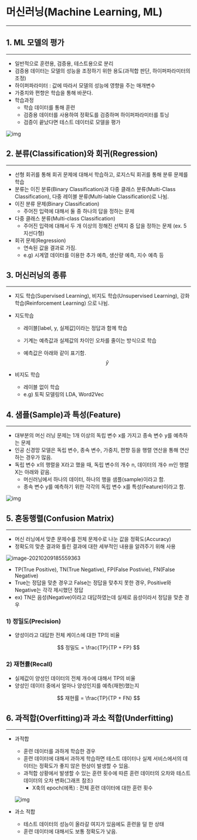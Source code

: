 # **머신러닝(Machine Learning, ML)**

<hr>

## 1. ML 모델의 평가

<hr>

- 일반적으로 훈련용, 검증용, 테스트용으로 분리
- 검증용 데이터는 모델의 성능을 조정하기 위한 용도(과적합 판단, 하이퍼파라미터의 조정)
- 하이퍼파라미터 : 값에 따라서 모델의 성능에 영향을 주는 매개변수
- 가중치와 편향은 학습을 통해 바꾼다.
- 학습과정
  - 학습 데이터를 통해 훈련
  - 검증용 데이터를 사용하여 정확도를 검증하며 하이퍼파라미터를 튜닝
  - 검증이 끝났다면 테스트 데이터로 모델을 평가

![img](https://wikidocs.net/images/page/24987/%EB%8D%B0%EC%9D%B4%ED%84%B0.PNG)



## 2. 분류(Classification)와 회귀(Regression)

<hr>

- 선형 회귀를 통해 회귀 문제에 대해서 학습하고, 로지스틱 회귀를 통해 분류 문제를 학습
- 분류는 이진 분류(Binary Classification)과 다중 클래스 분류(Multi-Class Classification), 다중 레이블 분류(Multi-lable Classification)로 나뉨.
- 이진 분류 문제(Binary Classification)
  - 주어진 입력에 대해서 둘 중 하나의 답을 정하는 문제
- 다중 클래스 분류(Multi-class Classification)
  - 주어진 입력에 대해서 두 개 이상의 정해진 선택지 중 답을 정하는 문제 (ex. 5지선다형)
- 회귀 문제(Regression)
  - 연속된 값을 결과로 가짐.
  - e.g) 시계열 데이터를 이용한 추가 예측, 생산량 예측, 지수 예측 등



## 3.  머신러닝의  종류

<hr>

- 지도 학습(Supervised Learning), 비지도 학습(Unsupervised Learning), 강화 학습(Reinforcement Learning) 으로 나뉨.

- 지도학습

  - 레이블[label, y, 실제값]이라는 정답과 함께 학습

  - 기계는 예측값과 실제값의 차이인 오차를 줄이는 방식으로 학습

  - 예측값은 아래와 같이 표기함.
    $$
    \hat{y}
    $$

- 비지도 학습

  - 레이블 없이 학습
  - e.g) 토픽 모델링의 LDA, Word2Vec



## 4. 샘플(Sample)과 특성(Feature)

<hr>

- 대부분의 머신 러닝 문제는 1개 이상의 독립 변수 x를 가지고 종속 변수 y를 예측하는 문제
- 인공 신경망 모델은 독립 변수, 종속 변수, 가중치, 편향 등을 행렬 연산을 통해 연산하는 경우가 많음.
- 독립 변수 x의 행렬을 X라고 했을 때, 독립 변수의 개수 n, 데이터의 개수 m인 행렬 X는 아래와 같음.
  - 머신러닝에서 하나의 데이터, 하나의 행을 샘플(sample)이라고 함.
  - 종속 변수 y를 예측하기 위한 각각의 독립 변수 x를 특성(Feature)이라고 함.

![img](https://wikidocs.net/images/page/35821/n_x_m.PNG)



## 5.  혼동행렬(Confusion Matrix)

<hr>

- 머신 러닝에서 맞춘 문제수를 전체 문제수로 나눈 값을 정확도(Accuracy)
- 정확도의 맞춘 결과와 틀린 결과에 대한 세부적인 내용을 알려주기 위해 사용

![image-20210209185559363](C:\Users\devLupin\AppData\Roaming\Typora\typora-user-images\image-20210209185559363.png)

- TP(True Positive), TN(True Negative), FP(False Postivie), FN(False Negative)
- True는 정답을 맞춘 경우고 False는 정답을 맞추지 못한 경우, Positive와 Negative는 각각 제시했던 정답
- ex) TN은 음성(Negative)이라고 대답하였는데 실제로 음성이라서 정답을 맞춘 경우



### 1)  정밀도(Precision)

- 양성이라고 대답한 전체 케이스에 대한 TP의 비율

$$
정밀도 = \frac{TP}{TP + FP}
$$

### 2) 재현률(Recall)

- 실제값이 양성인 데이터의 전체 개수에 대해서 TP의 비율
- 양성인 데이터 중에서 얼마나 양성인지를 예측(재현)했는지

$$
재현률 = \frac{TP}{TP + FN}
$$



## 6. 과적합(Overfitting)과 과소 적합(Underfitting)

<hr>

- 과적합

  - 훈련 데이터를 과하게 학습한 경우
  - 훈련 데이터에 대해서 과하게 학습하면 테스트 데이터나 실제 서비스에서의 데이터는 정확도가 좋지 않은 현상이 발생할 수 있음.
  - 과적합 상황에서 발생할 수 있는 훈련 횟수에 따른 훈련 데이터의 오차와 테스트 데이터의 오차 변화(그래프 참조)
    - X축의 epoch(에폭) : 전체 훈련 데이터에 대한 훈련 횟수

  ![img](https://wikidocs.net/images/page/32012/%EC%8A%A4%ED%8C%B8_%EB%A9%94%EC%9D%BC_%EC%98%A4%EC%B0%A8.png)

- 과소 적합
  - 테스트 데이터의 성능이 올라갈 여지가 있음에도 훈련을 덜 한 상태
  - 훈련 데이터에 대해서도 보통 정확도가 낮음.